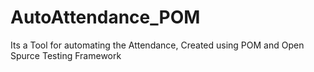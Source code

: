 # AutoAttendance_POM
 Its a Tool for automating the Attendance, Created using POM and Open Spurce Testing Framework

